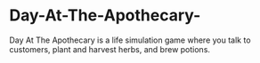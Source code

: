 # Day-At-The-Apothecary-

Day At The Apothecary is a life simulation game where you talk to customers, plant and harvest herbs, and brew potions. 
